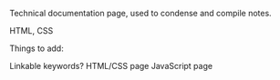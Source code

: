 Technical documentation page, used to condense and compile notes.

HTML, CSS

Things to add:

Linkable keywords? 
HTML/CSS page
JavaScript page
